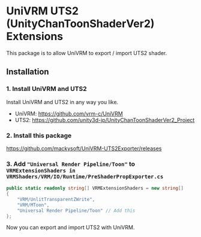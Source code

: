 # UniVRM UTS2 (UnityChanToonShaderVer2) Extensions

This  package is to allow UniVRM to export / import UTS2 shader.

## Installation

### 1. Install UniVRM and UTS2

Install UniVRM and UTS2 in any way you like.

- UniVRM: https://github.com/vrm-c/UniVRM
- UTS2: https://github.com/unity3d-jp/UnityChanToonShaderVer2_Project

### 2. Install this package
https://github.com/mackysoft/UniVRM-UTS2Exporter/releases

### 3. Add `"Universal Render Pipeline/Toon"` to `VRMExtensionShaders in VRMShaders/VRM/IO/Runtime/PreShaderPropExporter.cs`

```cs
public static readonly string[] VRMExtensionShaders = new string[]
{
    "VRM/UnlitTransparentZWrite",
    "VRM/MToon",
    "Universal Render Pipeline/Toon" // Add this
};
```

Now you can export and import UTS2 with UniVRM.
